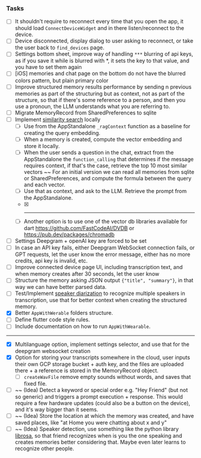 ### Tasks

- [ ] It shouldn't require to reconnect every time that you open the app, it should
  load `ConnectDeviceWidget` and in there listen/reconnect to the device.
- [ ] Device disconnected, display dialog to user asking to reconnect, or take the user back
  to `find_devices` page.
- [ ] Settings bottom sheet, improve way of handling `***` blurring of api keys, as if you save it
  while is blurred with *, it sets the key to that value, and you have to set them again
- [ ] [iOS] memories and chat page on the bottom do not have the blurred colors pattern, but plain
  primary color
- [ ] Improve structured memory results performance by sending n previous memories as part of the
  structuring but as context, not as part of the structure, so that if there's some reference to a
  person, and then you use a pronoun, the LLM understands what you are referring to.
- [ ] Migrate MemoryRecord from SharedPreferences to sqlite
- [ ] Implement [similarity search](https://www.pinecone.io/learn/vector-similarity/) locally
    - [ ] Use from the AppStandalone `_ragContext` function as a baseline for creating the query
      embedding.
    - [ ] When a memory is created, compute the vector embedding and store it locally.
    - [ ] When the user sends a question in the chat, extract from the AppStandalone
      the `function_calling` that determines if the message requires context, if that's the case,
      retrieve the top 10 most similar vectors ~~ For an initial version we can read all memories
      from sqlite or SharedPreferences, and compute the formula between the query and each vector.
    - [ ] Use that as context, and ask to the LLM. Retrieve the prompt from the AppStandalone.
    - [X] -----
    - [ ] Another option is to use one of the vector db libraries available for
      dart https://github.com/FastCodeAI/DVDB or https://pub.dev/packages/chromadb
- [ ] Settings Deepgram + openAI key are forced to be set
- [ ] In case an API key fails, either Deepgram WebSocket connection fails, or GPT requests, let the
  user know the error message, either has no more credits, api key is invalid, etc.
- [ ] Improve connected device page UI, including transcription text, and when memory creates after
  30 seconds, let the user know
- [ ] Structure the memory asking JSON output `{"title", "summary"}`, in that way we can have better
  parsed data.
- [ ] Test/Implement [speaker diarization](https://developers.deepgram.com/docs/diarization) to
  recognize multiple speakers in transcription, use that for better context when creating the
  structured memory.
- [x] Better `AppWithWerable` folders structure.
- [ ] Define flutter code style rules.
- [ ] Include documentation on how to run `AppWithWearable`.

---

- [x] Multilanguage option, implement settings selector, and use that for the deepgram websocket
  creation
- [x] Option for storing your transcripts somewhere in the cloud, user inputs their own GCP storage
  bucket + auth key, and the files are uploaded there + a reference is stored in the MemoryRecord
  object.
  - [ ] `createWavFile` remove empty sounds without words, and saves that fixed file.

- [ ] ~~ (Idea) Detect a keyword or special order e.g. "Hey Friend" (but not so generic) and
  triggers a prompt execution + response. This would require a few hardware updates (could also be a
  button on the device), and it's way bigger than it seems.
- [ ] ~~ (Idea) Store the location at which the memory was created, and have saved places, like "at
  Home you were chatting about x and y"
- [ ] ~~ (Idea) Speaker detection, use something like the python
  library [librosa](https://github.com/librosa/librosa), so that friend recognizes when is you the
  one speaking and creates memories better considering that. Maybe even later learns to recognize
  other people.